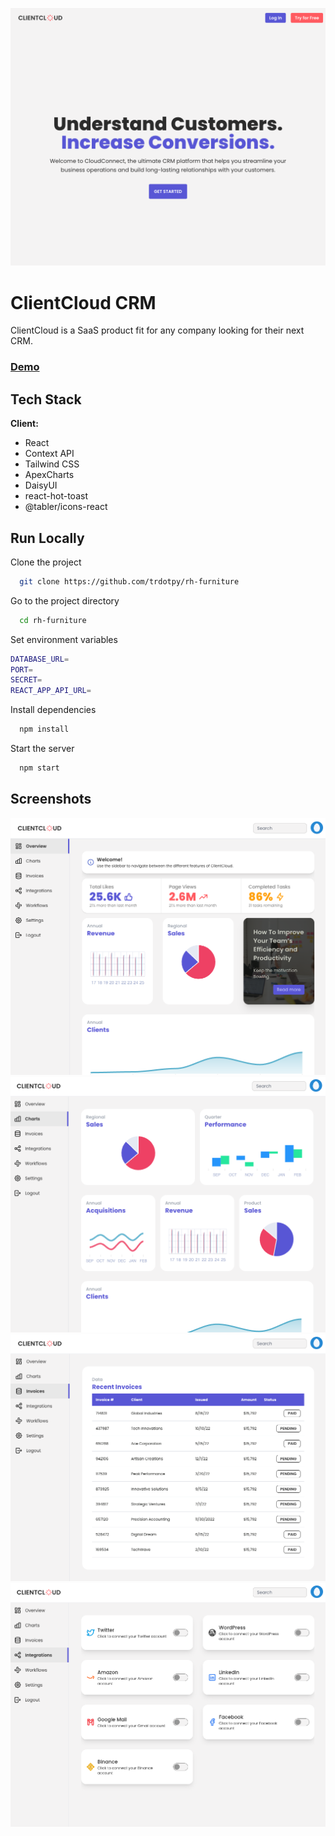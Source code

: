 ![Logo](./assets/landing.png)

# ClientCloud CRM

ClientCloud is a SaaS product fit for any company looking for their next CRM.

### <a href="https://clientcloud.vercel.app/">Demo</a>

## Tech Stack

**Client:**

- React
- Context API
- Tailwind CSS
- ApexCharts
- DaisyUI
- react-hot-toast
- @tabler/icons-react

## Run Locally

Clone the project

```bash
  git clone https://github.com/trdotpy/rh-furniture
```

Go to the project directory

```bash
  cd rh-furniture
```

Set environment variables

```bash
DATABASE_URL=
PORT=
SECRET=
REACT_APP_API_URL=
```

Install dependencies

```bash
  npm install
```

Start the server

```bash
  npm start
```

## Screenshots

![Logo](./assets/dashboard.png)
![Logo](./assets/charts.png)
![Logo](./assets/invoicing.png)
![Logo](./assets/integrations.png)
